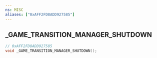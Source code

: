 ```yaml
---
ns: MISC
aliases: ["0xAFF2FD8ADD927585"]
---
```

## _GAME_TRANSITION_MANAGER_SHUTDOWN

```c
// 0xAFF2FD8ADD927585
void _GAME_TRANSITION_MANAGER_SHUTDOWN();
```

